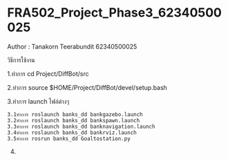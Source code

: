 # FRA502_Project_Phase3_62340500025
Author : Tanakorn Teerabundit 62340500025

วิธีการใช้งาน

1.ทำการ cd Project/DiffBot/src

2.ทำการ source $HOME/Project/DiffBot/devel/setup.bash

3.ทำการ launch ไฟล์ต่างๆ

    3.1ทำการ roslaunch banks_dd bankgazebo.launch
    3.2ทำการ roslaunch banks_dd bankspawn.launch
    3.3ทำการ roslaunch banks_dd banknavigation.launch
    3.4ทำการ roslaunch banks_dd bankrviz.launch
    3.5ทำการ rosrun banks_dd Goaltostation.py

4.
